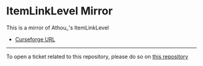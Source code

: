 # ItemLinkLevel Mirror

This is a mirror of Athou_'s ItemLinkLevel

- [Curseforge URL](https://www.curseforge.com/wow/addons/itemlinklevel)

----

To open a ticket related to this repository, please do so on [this repository](https://github.com/curseforge-mirror/.github)